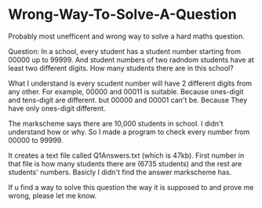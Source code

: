 # Wrong-Way-To-Solve-A-Question
Probably most unefficent and wrong way to solve a hard maths question.

Question: 
In a school, every student has a student number starting from 00000 up to 99999. And student numbers of two radndom students have at least two different digits. How many students there are in this school?

What I understand is every scudent number will have 2 different digits from any other. For example, 00000 and 00011 is suitable. Because ones-digit and tens-digit are different. but 00000 and 00001 can't be. Because They have only ones-digit different. 

The markscheme says there are 10,000 students in school. 
I didn't understand how or why. So I made a program to check every number from 00000 to 99999.

It creates a text file called Q1Answers.txt (which is 47kb). First number in that file is how many students there are (6735 students) and the rest are students' numbers. Basicly I didn't find the answer markscheme has. 

If u find a way to solve this question the way it is supposed to and prove me wrong, please let me know.
